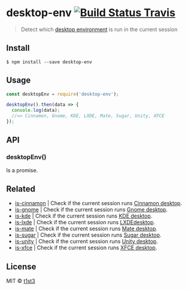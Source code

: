 # desktop-env [![Build Status Travis](https://travis-ci.org/t1st3/desktop-env.svg?branch=master)](https://travis-ci.org/t1st3/desktop-env)

> Detect which [desktop environment](https://en.wikipedia.org/wiki/Desktop_environment) is run in the current session 


## Install

```
$ npm install --save desktop-env
```


## Usage

```js
const desktopEnv = require('desktop-env');

desktopEnv().then(data => {
  console.log(data);
  //=> Cinnamon, Gnome, KDE, LXDE, Mate, Sugar, Unity, XFCE
});
```


## API

### desktopEnv()


Is a promise.


## Related

* [is-cinnamon](https://github.com/t1st3/is-cinnamon) | Check if the current session runs [Cinnamon desktop](https://github.com/linuxmint/Cinnamon).
* [is-gnome](https://github.com/t1st3/is-gnome) | Check if the current session runs [Gnome desktop](https://www.gnome.org/).
* [is-kde](https://github.com/t1st3/is-kde) | Check if the current session runs [KDE desktop](https://www.kde.org/).
* [is-lxde](https://github.com/t1st3/is-lxde) | Check if the current session runs [LXDEdesktop](http://lxde.org/).
* [is-mate](https://github.com/t1st3/is-mate) | Check if the current session runs [Mate desktop](http://mate-desktop.com/).
* [is-sugar](https://github.com/t1st3/is-sugar) | Check if the current session runs [Sugar desktop](https://www.sugarlabs.org/).
* [is-unity](https://github.com/t1st3/is-unity) | Check if the current session runs [Unity desktop](https://unity.ubuntu.com/).
* [is-xfce](https://github.com/t1st3/is-xfce) | Check if the current session runs [XFCE desktop](https://www.xfce.org/).


## License

MIT © [t1st3](http://tiste.org)
